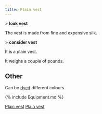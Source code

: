 ```yaml
---
title: Plain vest
---
```


\> **look vest**

The vest is made from fine and expensive silk.

\> **consider vest**

It is a plain vest.

It weighs a couple of pounds.

## Other

Can be [dyed](dye "wikilink") different colours.

{% include Equipment.md %}

[Plain vest](Category:_Cloth_equipment "wikilink") [Plain
vest](Category:_Body_items "wikilink")